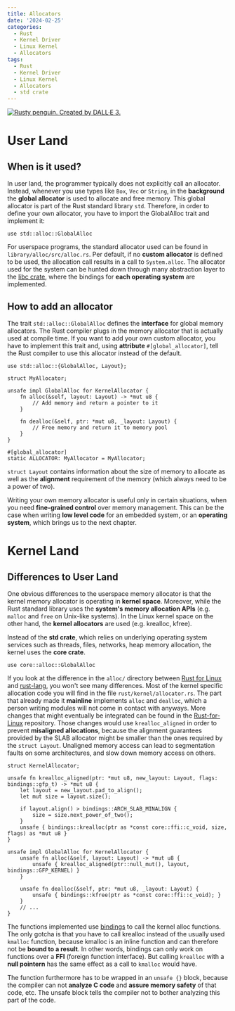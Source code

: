 ```yaml
---
title: Allocators
date: '2024-02-25'
categories:
  - Rust
  - Kernel Driver
  - Linux Kernel
  - Allocators
tags:
  - Rust
  - Kernel Driver
  - Linux Kernel
  - Allocators
  - std crate
---
```


[<img class="penguin" src="/static/img/rusty_penguin_6.jpeg" alt="Rusty penguin. Created by DALL·E 3." />](https://github.com/Rust-for-Linux/)

# User Land
## When is it used?
In user land, the programmer typically does not explicitly call an allocator.
Instead, whenever you use types like `Box`, `Vec` or `String`, in the **background**
the **global allocator** is used to allocate and free memory. This global allocator
is part of the Rust standard library `std`. Therefore, in order to define your
own allocator, you have to import the GlobalAlloc trait and implement it:

```
use std::alloc::GlobalAlloc
```

For userspace programs, the standard allocator used can be found in
`library/alloc/src/alloc.rs`. Per default, if no **custom allocator** is defined to
be used, the allocation call results in a call to `System.alloc`. The allocator
used for the system can be hunted down through many abstraction layer to the
[libc crate](https://github.com/rust-lang/libc), where the bindings for **each
operating system** are implemented.

## How to add an allocator

The trait `std::alloc::GlobalAlloc` defines the **interface** for global memory
allocators. The Rust compiler plugs in the memory allocator that is actually
used at compile time. If you want to add your own custom allocator, you have to
implement this trait and, using **attribute** `#[global_allocator]`, tell the
Rust compiler to use this allocator instead of the default.

```
use std::alloc::{GlobalAlloc, Layout};

struct MyAllocator;

unsafe impl GlobalAlloc for KernelAllocator {
    fn alloc(&self, layout: Layout) -> *mut u8 {
        // Add memory and return a pointer to it
    }

    fn dealloc(&self, ptr: *mut u8, _layout: Layout) {
        // Free memory and return it to memory pool
    }
}

#[global_allocator]
static ALLOCATOR: MyAllocator = MyAllocator;
```

`struct Layout` contains information about the size of memory to allocate as
well as the **alignment** requirement of the memory (which always need to be a
power of two).

Writing your own memory allocator is useful only in certain situations, when you
need **fine-grained control** over memory management. This can be the case when
writing **low level code** for an embedded system, or an **operating system**,
which brings us to the next chapter.

# Kernel Land

## Differences to User Land

One obvious differences to the userspace memory allocator is that the kernel
memory allocator is operating in **kernel space**. Moreover, while the Rust
standard library uses the **system's memory allocation APIs** (e.g. `malloc` and
`free` on Unix-like systems). In the Linux kernel space on the other hand, the
**kernel allocators** are used (e.g. krealloc, kfree).

Instead of the **std crate**, which relies on underlying operating system services
such as threads, files, networks, heap memory allocation, the kernel uses the
**core crate**.
```
use core::alloc::GlobalAlloc
```

If you look at the difference in the `alloc/` directory between [Rust for
Linux](https://github.com/Rust-for-Linux/linux/blob/rust-next/rust]) and
[rust-lang](https://github.com/rust-lang/rust), you won't see many differences.
Most of the kernel specific allocation code you will find in the file
`rust/kernel/allocator.rs`. The part that already made it **mainline** implements
`alloc` and `dealloc`, which a person writing modules will not come in contact with
anyways. More changes that might eventually be integrated can be found in the
[Rust-for-Linux](https://github.com/Rust-for-Linux/) repository. Those changes
would use `krealloc_aligned` in order to prevent **misaligned allocations**,
because the alignment guarantees provided by the SLAB allocator might be smaller
than the ones required by the `struct Layout`. Unaligned memory access can lead
to segmentation faults on some architectures, and slow down memory access on
others.

```
struct KernelAllocator;

unsafe fn krealloc_aligned(ptr: *mut u8, new_layout: Layout, flags: bindings::gfp_t) -> *mut u8 {
    let layout = new_layout.pad_to_align();
    let mut size = layout.size();

    if layout.align() > bindings::ARCH_SLAB_MINALIGN {
        size = size.next_power_of_two();
    }
    unsafe { bindings::krealloc(ptr as *const core::ffi::c_void, size, flags) as *mut u8 }
}

unsafe impl GlobalAlloc for KernelAllocator {
    unsafe fn alloc(&self, layout: Layout) -> *mut u8 {
        unsafe { krealloc_aligned(ptr::null_mut(), layout, bindings::GFP_KERNEL) }
    }

    unsafe fn dealloc(&self, ptr: *mut u8, _layout: Layout) {
        unsafe { bindings::kfree(ptr as *const core::ffi::c_void); }
    }
    // ...
}
```

The functions implemented use
[bindings](../../../../2024/02/02/creating-c-bindings/)
to call the kernel alloc functions. The only gotcha is that you have to call
krealloc instead of the usually used `kmalloc` function, because kmalloc is an
inline function and can therefore not be **bound to a result**.  In other words,
bindings can only work on functions over a **FFI** (foreign function interface).
But calling `krealloc` with a **null pointern** has the same effect as a call to
`kmalloc` would have.

The function furthermore has to be wrapped in an `unsafe {}` block, because the
compiler can not **analyze C code** and **assure memory safety** of that code,
etc. The unsafe block tells the compiler not to bother analyzing this part of
the code.
